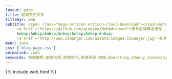 ```yaml
---
layout: page
title: 前端系列文章
titlebar: web
subtitle: <span class="mega-octicon octicon-cloud-download"></span>&nbsp;&nbsp;
     <a href ="https://github.com/qinggee/WebAdvanced">更多前端精选课程 ， <font color="#EB9439">点我</font>查看！</a><br/>
     &nbsp;&nbsp;&nbsp;&nbsp;&nbsp;&nbsp;&nbsp;
     <a href ="http://www.itwanger.com/assets/images/itwanger.jpg">关注公众号：<font color="#00FF00">沉默王二</font>，回复"前端" 进群交流。</a>
menu: java
css: ['blog-page.css']
permalink: /web
keywords: 前端教程,前端示例,前端学习,前端资源,前端,Bootstrap,JQuery,JavaScript
---
```


{% include web.html %}